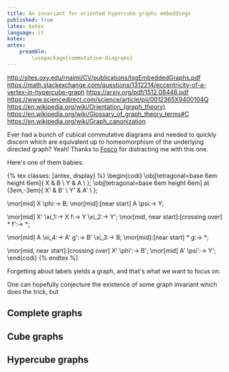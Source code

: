 ```yaml
---
title: An invariant for oriented hypercube graphs embeddings
published: true
latex: katex
language: it
katex:
antex:
    preamble:
        \usepackage{commutative-diagrams}
---
```


http://sites.oxy.edu/rnaimi/CV/publications/tsgEmbeddedGraphs.pdf
https://math.stackexchange.com/questions/1312214/eccentricity-of-a-vertex-in-hypercube-graph
https://arxiv.org/pdf/1512.08448.pdf
https://www.sciencedirect.com/science/article/pii/0012365X9400104Q
https://en.wikipedia.org/wiki/Orientation_(graph_theory)
https://en.wikipedia.org/wiki/Glossary_of_graph_theory_terms#C
https://en.wikipedia.org/wiki/Graph_canonization

Ever had a bunch of cubical commutative diagrams and needed to quickly discern which are equivalent up to homeomorphism of the underlying directed graph? Yeah! Thanks to [Fosco](https://twitter.com/ququ7/) for distracting me with this one.

Here's one of them babies:

{% tex classes: [antex, display] %}
\begin{codi}
  \obj[tetragonal=base 6em height 6em]{ X & B \\ Y & A \\ };
  \obj[tetragonal=base 6em height 6em] at (3em,-3em){ X' & B' \\ Y' & A' \\ };

  \mor[mid] X \phi:-> B;
  \mor[mid]:[near start] A \psi:-> Y;

  \mor[mid] X' \xi_1:-> X f:-> Y \xi_2:-> Y';
  \mor[mid, near start]:[crossing over] * f':-> *;

  \mor[mid] A \xi_4:-> A' g':-> B' \xi_3:-> B;
  \mor[mid]:[near start] * g:-> *;

  \mor[mid, near start]:[crossing over] X' \phi':-> B';
  \mor[mid] A' \psi':-> Y';
\end{codi}
{% endtex %}

Forgetting about labels yields a graph, and that's what we want to focus on.

One can hopefully conjecture the existence of some graph invariant which does the trick, but 


## Complete graphs

## Cube graphs

## Hypercube graphs
